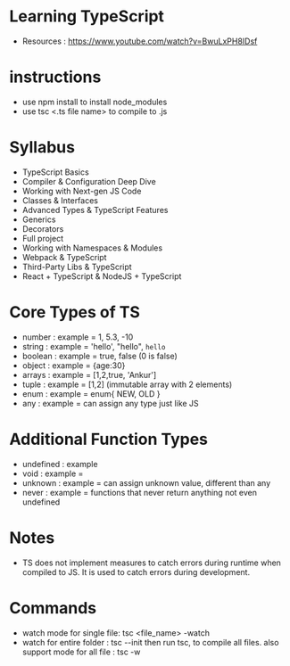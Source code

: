 # Learning TypeScript

* Resources : https://www.youtube.com/watch?v=BwuLxPH8IDsf

# instructions
* use npm install to install node_modules
* use tsc <.ts file name> to compile to .js

# Syllabus

* TypeScript Basics
* Compiler & Configuration Deep Dive
* Working with Next-gen JS Code
* Classes & Interfaces
* Advanced Types & TypeScript Features
* Generics
* Decorators
* Full project
* Working with Namespaces & Modules
* Webpack & TypeScript
* Third-Party Libs & TypeScript
* React + TypeScript & NodeJS + TypeScript

# Core Types of TS

* number : example = 1, 5.3, -10
* string : example = 'hello', "hello", `hello`
* boolean : example = true, false (0 is false)
* object : example = {age:30}
* arrays : example = [1,2,true, 'Ankur']
* tuple : example = [1,2] (immutable array with 2 elements)
* enum : example = enum{ NEW, OLD }
* any : example = can assign any type just like JS

# Additional Function Types

* undefined : example
* void : example = 
* unknown : example = can assign unknown value, different than any
* never : example = functions that never return anything not even undefined
# Notes

* TS does not implement measures to catch errors during runtime when 
  compiled to JS. It is used to catch errors during development.

# Commands

* watch mode for single file: tsc <file_name> -watch
* watch for entire folder : tsc --init
  then run tsc, to compile all files. also support mode for all file : tsc -w